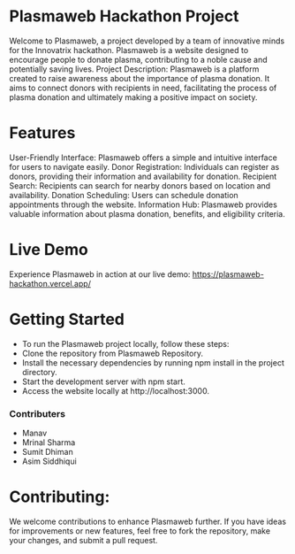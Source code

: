 # Plasmaweb Hackathon Project
Welcome to Plasmaweb, a project developed by a team of innovative minds for the Innovatrix hackathon. Plasmaweb is a website designed to encourage people to donate plasma, contributing to a noble cause and potentially saving lives.
Project Description:
Plasmaweb is a platform created to raise awareness about the importance of plasma donation. It aims to connect donors with recipients in need, facilitating the process of plasma donation and ultimately making a positive impact on society.
# Features
User-Friendly Interface: Plasmaweb offers a simple and intuitive interface for users to navigate easily.
Donor Registration: Individuals can register as donors, providing their information and availability for donation.
Recipient Search: Recipients can search for nearby donors based on location and availability.
Donation Scheduling: Users can schedule donation appointments through the website.
Information Hub: Plasmaweb provides valuable information about plasma donation, benefits, and eligibility criteria.
# Live Demo
Experience Plasmaweb in action at our live demo: https://plasmaweb-hackathon.vercel.app/
# Getting Started
* To run the Plasmaweb project locally, follow these steps:
* Clone the repository from Plasmaweb Repository.
* Install the necessary dependencies by running npm install in the project directory.
* Start the development server with npm start.
* Access the website locally at http://localhost:3000.

### Contributers
- Manav
- Mrinal Sharma
- Sumit Dhiman
- Asim Siddhiqui

# Contributing:
We welcome contributions to enhance Plasmaweb further. If you have ideas for improvements or new features, feel free to fork the repository, make your changes, and submit a pull request.
